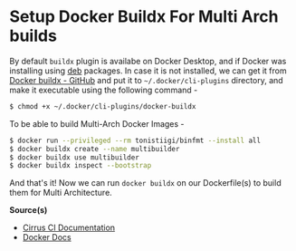 # Setup Docker Buildx For Multi Arch builds

By default `buildx` plugin is availabe on Docker Desktop, and if Docker was installing using [deb](https://docs.docker.com/engine/install/) packages. In case it is not installed, we can get it from [Docker buildx - GitHub](https://github.com/docker/buildx/releases/latest) and put it to `~/.docker/cli-plugins` directory, and make it executable using the following command -

```bash
$ chmod +x ~/.docker/cli-plugins/docker-buildx
```

To be able to build Multi-Arch Docker Images -

```bash
$ docker run --privileged --rm tonistiigi/binfmt --install all
$ docker buildx create --name multibuilder
$ docker buildx use multibuilder
$ docker buildx inspect --bootstrap
```

And that's it! Now we can run `docker buildx` on our Dockerfile(s) to build them for Multi Architecture.

**Source(s)**

- [Cirrus CI Documentation](https://cirrus-ci.org/guide/docker-builder-vm/#multi-arch-builds)
- [Docker Docs](https://docs.docker.com/buildx/working-with-buildx/)
